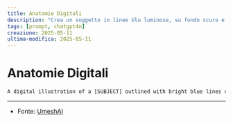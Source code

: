 ```yaml
---
title: Anatomie Digitali
description: "Crea un soggetto in linee blu luminose, su fondo scuro e ne esalta una parte in rosso."
tags: [prompt, chatgpt4o]
creazione: 2025-05-11
ultima-modifica: 2025-05-11
---
```


# Anatomie Digitali

```txt
A digital illustration of a [SUBJECT] outlined with bright blue lines over a dark background, highlighting its form. A specific [PART] glows red to indicate focus. Educational and visually striking, styled like advanced imaging.
```

---

- Fonte: [UmeshAI](https://x.com/umesh_ai)